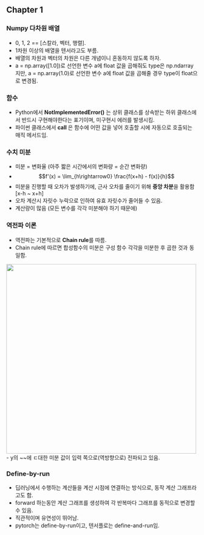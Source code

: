 ## Chapter 1

### Numpy 다차원 배열

- 0, 1, 2 == [스칼라, 벡터, 행렬].
- 1차원 이상의 배열을 텐서라고도 부름.
- 배열의 차원과 벡터의 차원은 다른 개념이니 혼동하지 않도록 하자.
- a = np.array([1.0])로 선언한 변수 a에 float 값을 곱해줘도 type은 np.ndarray지만, a = np.array(1.0)로 선언한 변수 a에 float 값을 곱해줄 경우 type이 float으로 변경됨.

### 함수

- Python에서 <b>NotImplementedError()</b> 는 상위 클래스를 상속받는 하위 클래스에서 반드시 구현해야한다는 표기이며, 미구현시 에러를 발생시킴.
- 파이썬 클래스에서 <b> call </b>은 함수에 어떤 값을 넣어 호출할 시에 자동으로 호출되는 매직 메서드임.

### 수치 미분

- 미분 = 변화율 (아주 짧은 시간에서의 변화량 = 순간 변화량)
- $$f'(x) = \lim_{h\rightarrow0} \frac{f(x+h) - f(x)}{h}$$
- 미분을 진행할 때 오차가 발생하기에, 근사 오차를 줄이기 위해 <b>중앙 차분</b>을 활용함 [x-h ~ x+h]
- 오차 계산시 자릿수 누락으로 인하여 유효 자릿수가 줄어들 수 있음.
- 계산량이 많음 (모든 변수를 각각 미분해야 하기 때문에)

### 역전파 이론

- 역전파는 기본적으로 <b>Chain rule</b>를 따름.
- Chain rule에 따르면 합성함수의 미분은 구성 함수 각각을 미분한 후 곱한 것과 동일함.
<img width=500 src=https://github.com/patrashu/dl_scratch3/assets/78347296/fae76075-2930-485a-a4fa-fc55e1f8e0ce>
- y의 ~~에 ㄷ대한 미분 값이 입력 쪽으로(역방향으로) 전파되고 있음.

### Define-by-run

- 딥러닝에서 수행하는 계산들을 계산 시점에 연결하는 방식으로, 동작 계산 그래프라고도 함.
- forward 하는동안 계산 그래프를 생성하여 각 반복마다 그래프를 동적으로 변경할 수 있음.
- 직관적이며 유연성이 뛰어남.
- pytorch는 define-by-run이고, 텐서플로는 define-and-run임.
